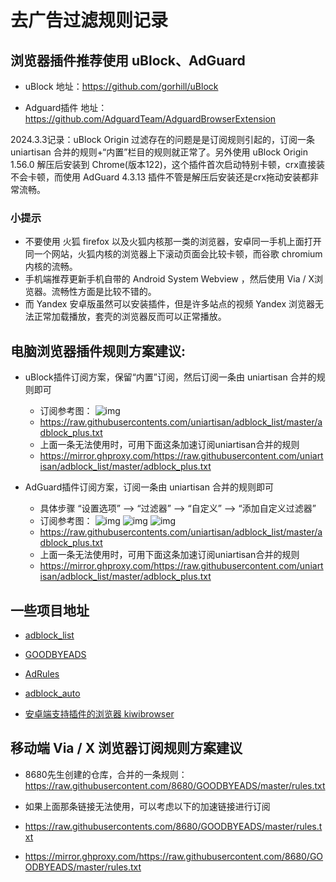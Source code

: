 # 去广告过滤规则记录

## 浏览器插件推荐使用 uBlock、AdGuard

- uBlock 地址：https://github.com/gorhill/uBlock

- Adguard插件 地址：https://github.com/AdguardTeam/AdguardBrowserExtension

2024.3.3记录：uBlock Origin 过滤存在的问题是是订阅规则引起的，订阅一条 uniartisan 合并的规则+“内置”栏目的规则就正常了。另外使用 uBlock Origin 1.56.0 解压后安装到 Chrome(版本122)，这个插件首次启动特别卡顿，crx直接装不会卡顿，而使用 AdGuard 4.3.13 插件不管是解压后安装还是crx拖动安装都非常流畅。

### 小提示
- 不要使用 火狐 firefox 以及火狐内核那一类的浏览器，安卓同一手机上面打开同一个网站，火狐内核的浏览器上下滚动页面会比较卡顿，而谷歌 chromium 内核的流畅。
- 手机端推荐更新手机自带的 Android System Webview ，然后使用 Via / X浏览器。流畅性方面是比较不错的。
- 而 Yandex 安卓版虽然可以安装插件，但是许多站点的视频 Yandex 浏览器无法正常加载播放，套壳的浏览器反而可以正常播放。

## 电脑浏览器插件规则方案建议:
- uBlock插件订阅方案，保留“内置”订阅，然后订阅一条由 uniartisan 合并的规则即可
  - 订阅参考图：
  ![img](./forMisc/uBlock订阅推荐.png)
  - https://raw.githubusercontents.com/uniartisan/adblock_list/master/adblock_plus.txt
  - 上面一条无法使用时，可用下面这条加速订阅uniartisan合并的规则
  - https://mirror.ghproxy.com/https://raw.githubusercontent.com/uniartisan/adblock_list/master/adblock_plus.txt


- AdGuard插件订阅方案，订阅一条由 uniartisan 合并的规则即可
  - 具体步骤 “设置选项” --> “过滤器” --> “自定义” --> “添加自定义过滤器”
  - 订阅参考图：
  ![img](./forMisc/AdGuard取消勾选.png)
  ![img](./forMisc/AdGuard订阅规则推荐.png)
  ![img](./forMisc/AdGuard添加自定义过滤器.png)
  - https://raw.githubusercontents.com/uniartisan/adblock_list/master/adblock_plus.txt
  - 上面一条无法使用时，可用下面这条加速订阅uniartisan合并的规则
  - https://mirror.ghproxy.com/https://raw.githubusercontent.com/uniartisan/adblock_list/master/adblock_plus.txt


## 一些项目地址
- [adblock_list](https://github.com/uniartisan/adblock_list)

- [GOODBYEADS](https://github.com/8680/GOODBYEADS)

- [AdRules](https://github.com/Luphraim/AdRules)

- [adblock_auto](https://github.com/lingeringsound/adblock_auto)

- [安卓端支持插件的浏览器 kiwibrowser](https://github.com/kiwibrowser/src.next)

## 移动端 Via / X 浏览器订阅规则方案建议
- 8680先生创建的仓库，合并的一条规则：https://raw.githubusercontent.com/8680/GOODBYEADS/master/rules.txt

- 如果上面那条链接无法使用，可以考虑以下的加速链接进行订阅
- https://raw.githubusercontents.com/8680/GOODBYEADS/master/rules.txt

- https://mirror.ghproxy.com/https://raw.githubusercontent.com/8680/GOODBYEADS/master/rules.txt



